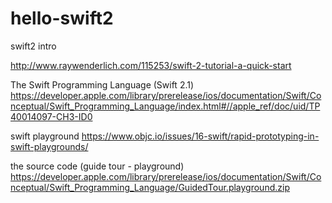 # hello-swift2
swift2 intro

http://www.raywenderlich.com/115253/swift-2-tutorial-a-quick-start


The Swift Programming Language (Swift 2.1) 
https://developer.apple.com/library/prerelease/ios/documentation/Swift/Conceptual/Swift_Programming_Language/index.html#//apple_ref/doc/uid/TP40014097-CH3-ID0

swift playground
https://www.objc.io/issues/16-swift/rapid-prototyping-in-swift-playgrounds/

the source code (guide tour - playground)  
https://developer.apple.com/library/prerelease/ios/documentation/Swift/Conceptual/Swift_Programming_Language/GuidedTour.playground.zip
